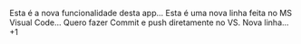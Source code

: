 Esta é a nova funcionalidade desta app...
Esta é uma nova linha feita no MS Visual Code... Quero fazer Commit e push diretamente no VS.
Nova linha... +1
